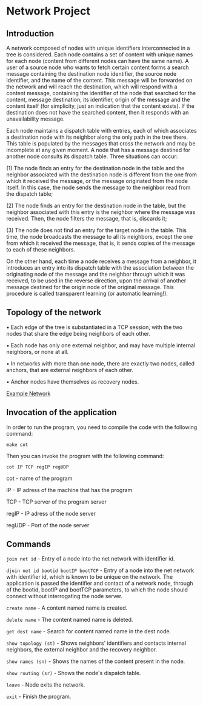# Network Project
 
## Introduction

A network composed of nodes with unique identifiers interconnected in a tree is considered. Each node contains a set of content with unique names for each node (content from different nodes can have the same name). A user of a source node who wants to fetch certain content forms a search message containing the destination node identifier, the source node identifier, and the name of the content. This message will be forwarded on the network and will reach the destination, which will respond with a content message, containing the identifier of the node that searched for the content, message destination, its identifier, origin of the message and the content itself (for simplicity, just an indication that the content exists). If the destination does not have the searched content, then it responds with an unavailability message.

Each node maintains a dispatch table with entries, each of which associates a destination node with its neighbor along the only path in the tree there. This table is populated by the messages that cross the network and may be incomplete at any given moment. A node that has a message destined for another node consults its dispatch table. Three situations can occur: 

(1) The node finds an entry for the destination node in the table and the neighbor associated with the destination node is different from the one from which it received the message, or the message originated from the node itself. In this case, the node sends the message to the neighbor read from the dispatch table; 

(2) The node finds an entry for the destination node in the table, but the neighbor associated with this entry is the neighbor where the message was received. Then, the node filters the message, that is, discards it; 

(3) The node does not find an entry for the target node in the table. This time, the node broadcasts the message to all its neighbors, except the one from which it received the message, that is, it sends copies of the message to each of these neighbors.

On the other hand, each time a node receives a message from a neighbor, it introduces an entry into its dispatch table with the association between the originating node of the message and the neighbor through which it was received, to be used in the reverse direction, upon the arrival of another message destined for the origin node of the original message. This procedure is called transparent learning (or automatic learning!).

## Topology of the network

• Each edge of the tree is substantiated in a TCP session, with the two nodes that share the edge being neighbors of each other.

• Each node has only one external neighbor, and may have multiple internal neighbors, or none at all.

• In networks with more than one node, there are exactly two nodes, called anchors, that are external neighbors of each other.

• Anchor nodes have themselves as recovery nodes.

[Example Network](./NetworkExample.png?raw=true "Example Network")

## Invocation of the application

In order to run the program, you need to compile the code with the following command:

```make cot```

Then you can invoke the program with the following command:

```cot IP TCP regIP regUDP```

cot - name of the program

IP - IP adress of the machine that has the program

TCP - TCP server of the program server

regIP - IP adress of the node server

regUDP - Port of the node server

## Commands

```join net id``` - Entry of a node into the net network with identifier id.

```djoin net id bootid bootIP bootTCP``` - Entry of a node into the net network with identifier id, which is known to be unique on the network. The application is passed the identifier and contact of a network node, through of the bootid, bootIP and bootTCP parameters, to which the node should connect without interrogating the node server.

```create name``` - A content named name is created.

```delete name``` - The content named name is deleted.

```get dest name``` - Search for content named name in the dest node.

```show topology (st)``` - Shows neighbors' identifiers and contacts internal neighbors, the external neighbor and the recovery neighbor.

```show names (sn)``` - Shows the names of the content present in the node.

```show routing (sr)``` - Shows the node's dispatch table.

```leave``` - Node exits the network.

```exit``` - Finish the program.

